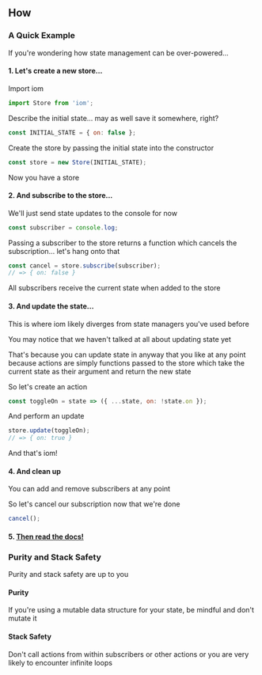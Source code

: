 ## How

### A Quick Example

If you're wondering how state management can be over-powered...

#### 1. Let's create a new store...

Import iom

```js
import Store from 'iom';
```

Describe the initial state... may as well save it somewhere, right?

```js
const INITIAL_STATE = { on: false };
```

Create the store by passing the initial state into the constructor

```js
const store = new Store(INITIAL_STATE);
```

Now you have a store

#### 2. And subscribe to the store...

We'll just send state updates to the console for now

```js
const subscriber = console.log;
```

Passing a subscriber to the store returns a function which cancels the subscription... let's hang onto that

```js
const cancel = store.subscribe(subscriber);
// => { on: false }
```

All subscribers receive the current state when added to the store

#### 3. And update the state...

This is where iom likely diverges from state managers you've used before

You may notice that we haven't talked at all about updating state yet

That's because you can update state in anyway that you like at any point because actions are simply functions passed to the store which take the current state as their argument and return the new state

So let's create an action

```js
const toggleOn = state => ({ ...state, on: !state.on });
```

And perform an update

```js
store.update(toggleOn);
// => { on: true }
```

And that's iom!

#### 4. And clean up

You can add and remove subscribers at any point

So let's cancel our subscription now that we're done

```js
cancel();
```
#### 5. [Then read the docs!](https://okaysoftware.github.io/iom/)

### Purity and Stack Safety

Purity and stack safety are up to you 

#### Purity

If you're using a mutable data structure for your state, be mindful and don't mutate it

#### Stack Safety

Don't call actions from within subscribers or other actions or you are very likely to encounter infinite loops
